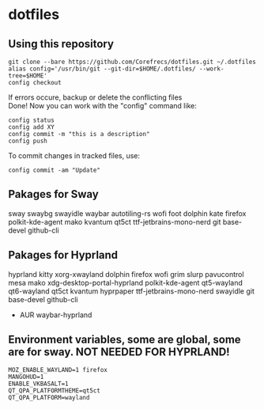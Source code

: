 # dotfiles

## Using this repository
~~~
git clone --bare https://github.com/Corefrecs/dotfiles.git ~/.dotfiles 
alias config='/usr/bin/git --git-dir=$HOME/.dotfiles/ --work-tree=$HOME'
config checkout 
~~~
If errors occure, backup or delete the conflicting files  
Done! Now you can work with the "config" command like:
~~~
config status
config add XY 
config commit -m "this is a description"
config push
~~~
To commit changes in tracked files, use:
~~~
config commit -am "Update"
~~~

## Pakages for Sway
sway swaybg swayidle waybar autotiling-rs wofi foot dolphin kate firefox polkit-kde-agent mako kvantum qt5ct ttf-jetbrains-mono-nerd git base-devel github-cli

## Pakages for Hyprland
hyprland kitty xorg-xwayland dolphin firefox wofi grim slurp pavucontrol mesa mako xdg-desktop-portal-hyprland polkit-kde-agent qt5-wayland qt6-wayland qt5ct kvantum hyprpaper ttf-jetbrains-mono-nerd swayidle git base-devel github-cli

- AUR
waybar-hyprland

## Environment variables, some are global, some are for sway. NOT NEEDED FOR HYPRLAND!
~~~
MOZ_ENABLE_WAYLAND=1 firefox
MANGOHUD=1
ENABLE_VKBASALT=1
QT_QPA_PLATFORMTHEME=qt5ct
QT_QPA_PLATFORM=wayland
~~~

